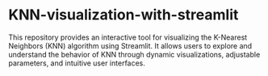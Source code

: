 # KNN-visualization-with-streamlit
This repository provides an interactive tool for visualizing the K-Nearest Neighbors (KNN) algorithm using Streamlit. It allows users to explore and understand the behavior of KNN through dynamic visualizations, adjustable parameters, and intuitive user interfaces.
